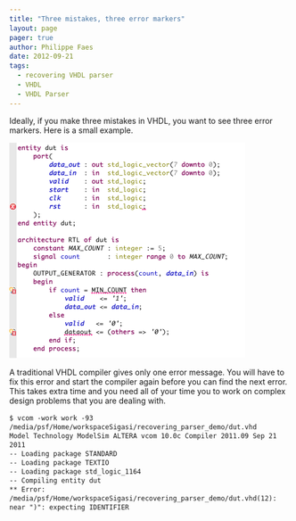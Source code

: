 ```yaml
---
title: "Three mistakes, three error markers"
layout: page 
pager: true
author: Philippe Faes
date: 2012-09-21
tags: 
  - recovering VHDL parser
  - VHDL
  - VHDL Parser
---
```

Ideally, if you make three mistakes in VHDL, you want to see three error markers. Here is a small example.

![Sigasi shows three error markers for these three errors](images/recovering-vhdl-parser-3errors.png)

A traditional VHDL compiler gives only one error message. You will have to fix this error and start the compiler again before you can find the next error. This takes extra time and you need all of your time you to work on complex design problems that you are dealing with.
```
$ vcom -work work -93 /media/psf/Home/workspaceSigasi/recovering_parser_demo/dut.vhd
Model Technology ModelSim ALTERA vcom 10.0c Compiler 2011.09 Sep 21 2011
-- Loading package STANDARD
-- Loading package TEXTIO
-- Loading package std_logic_1164
-- Compiling entity dut
** Error: /media/psf/Home/workspaceSigasi/recovering_parser_demo/dut.vhd(12): near ")": expecting IDENTIFIER
```
